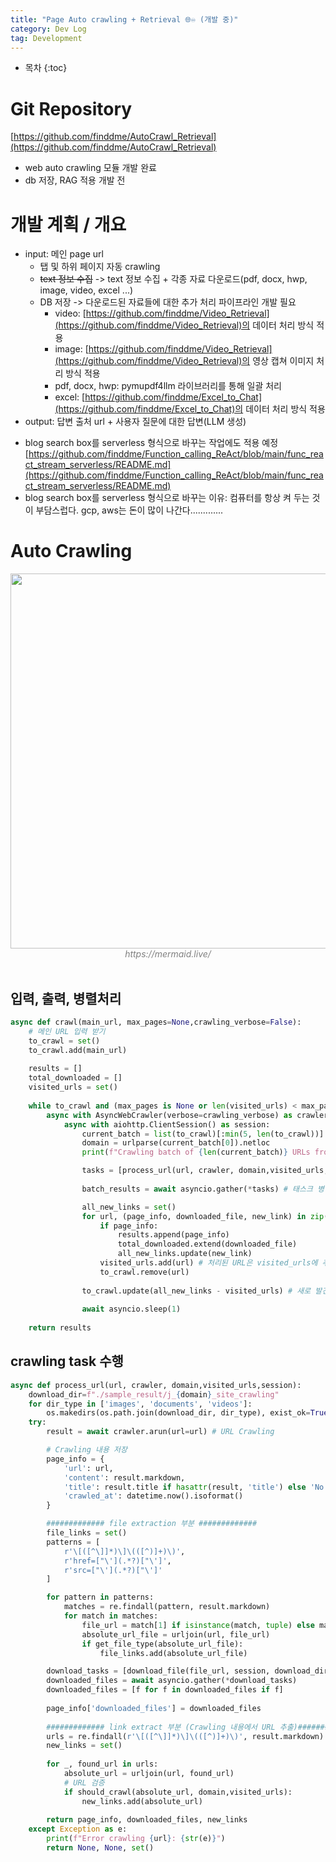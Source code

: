 ```yaml
---
title: "Page Auto crawling + Retrieval 🌐♾️ (개발 중)"
category: Dev Log
tag: Development
---
```








* 목차
{:toc}












# Git Repository

[https://github.com/finddme/AutoCrawl_Retrieval](https://github.com/finddme/AutoCrawl_Retrieval)

- web auto crawling 모듈 개발 완료
- db 저장, RAG 적용 개발 전

# 개발 계획 / 개요

- input: 메인 page url
  - 탭 및 하위 페이지 자동 crawling
  - ~~text 정보 수집~~ -> text 정보 수집 + 각종 자료 다운로드(pdf, docx, hwp, image, video, excel ...)
  - DB 저장 -> 다운로드된 자료들에 대한 추가 처리 파이프라인 개발 필요
    - video: [https://github.com/finddme/Video_Retrieval](https://github.com/finddme/Video_Retrieval)의 데이터 처리 방식 적용
    - image: [https://github.com/finddme/Video_Retrieval](https://github.com/finddme/Video_Retrieval)의 영상 캡쳐 이미지 처리 방식 적용
    - pdf, docx, hwp: pymupdf4llm 라이브러리를 통해 일괄 처리
    - excel: [https://github.com/finddme/Excel_to_Chat](https://github.com/finddme/Excel_to_Chat)의 데이터 처리 방식 적용
- output: 답변 출처 url + 사용자 질문에 대한 답변(LLM 생성)

+ blog search box를 serverless 형식으로 바꾸는 작업에도 적용 예정[https://github.com/finddme/Function_calling_ReAct/blob/main/func_react_stream_serverless/README.md](https://github.com/finddme/Function_calling_ReAct/blob/main/func_react_stream_serverless/README.md)
+ blog search box를 serverless 형식으로 바꾸는 이유: 컴퓨터를 항상 켜 두는 것이 부담스럽다. gcp, aws는 돈이 많이 나간다.............

# Auto Crawling

<center><img width="600" src="https://github.com/user-attachments/assets/bb9eb0ed-035f-407e-9dc4-3e9f0d5a4e27"></center>
<center><em style="color:gray;">https://mermaid.live/</em></center><br>

## 입력, 출력, 병렬처리
```python
async def crawl(main_url, max_pages=None,crawling_verbose=False):
    # 메인 URL 입력 받기
    to_crawl = set()
    to_crawl.add(main_url)
    
    results = []
    total_downloaded = []
    visited_urls = set()
    
    while to_crawl and (max_pages is None or len(visited_urls) < max_pages):
        async with AsyncWebCrawler(verbose=crawling_verbose) as crawler: 
            async with aiohttp.ClientSession() as session:
                current_batch = list(to_crawl)[:min(5, len(to_crawl))]  # 처리할 URL들을 최대 5개까지 배치로 구성
                domain = urlparse(current_batch[0]).netloc
                print(f"Crawling batch of {len(current_batch)} URLs from domain: {domain}")

                tasks = [process_url(url, crawler, domain,visited_urls,session) for url in current_batch] # crawling task 리스트 생성
                
                batch_results = await asyncio.gather(*tasks) # 태스크 병렬 실행 

                all_new_links = set()
                for url, (page_info, downloaded_file, new_link) in zip(current_batch, batch_results):
                    if page_info:
                        results.append(page_info)
                        total_downloaded.extend(downloaded_file)
                        all_new_links.update(new_link)
                    visited_urls.add(url) # 처리된 URL은 visited_urls에 추가하고 to_crawl에서 제거
                    to_crawl.remove(url)
                
                to_crawl.update(all_new_links - visited_urls) # 새로 발견한 링크 중에서 아직 방문 안 한 url을 크롤링 대상에 추가
                
                await asyncio.sleep(1)  
    
    return results
```

## crawling task 수행

```python
async def process_url(url, crawler, domain,visited_urls,session):
    download_dir=f"./sample_result/j_{domain}_site_crawling"
    for dir_type in ['images', 'documents', 'videos']:
        os.makedirs(os.path.join(download_dir, dir_type), exist_ok=True)
    try:
        result = await crawler.arun(url=url) # URL Crawling

        # Crawling 내용 저장
        page_info = {
            'url': url,
            'content': result.markdown,
            'title': result.title if hasattr(result, 'title') else 'No Title',
            'crawled_at': datetime.now().isoformat()
        }

        ############# file extraction 부분 #############
        file_links = set()
        patterns = [
            r'\[([^\]]*)\]\(([^)]+)\)',  
            r'href=["\'](.*?)["\']',      
            r'src=["\'](.*?)["\']'        
        ]

        for pattern in patterns:
            matches = re.findall(pattern, result.markdown)
            for match in matches:
                file_url = match[1] if isinstance(match, tuple) else match
                absolute_url_file = urljoin(url, file_url)
                if get_file_type(absolute_url_file):
                    file_links.add(absolute_url_file)

        download_tasks = [download_file(file_url, session, download_dir) for file_url in file_links] # PDF/Image/Video ... 자료 다운로드
        downloaded_files = await asyncio.gather(*download_tasks)
        downloaded_files = [f for f in downloaded_files if f]
        
        page_info['downloaded_files'] = downloaded_files
            
        ############# link extract 부분 (Crawling 내용에서 URL 추출)#############
        urls = re.findall(r'\[([^\]]*)\]\(([^)]+)\)', result.markdown)
        new_links = set()
        
        for _, found_url in urls:
            absolute_url = urljoin(url, found_url)
            # URL 검증
            if should_crawl(absolute_url, domain,visited_urls):
                new_links.add(absolute_url)
                
        return page_info, downloaded_files, new_links
    except Exception as e:
        print(f"Error crawling {url}: {str(e)}")
        return None, None, set()

```
